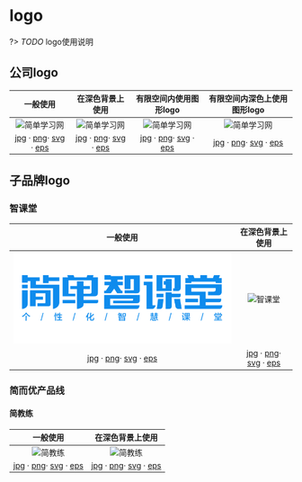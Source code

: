 # logo

?> _TODO_ logo使用说明

## 公司logo

|一般使用|在深色背景上使用|有限空间内使用图形logo|有限空间内深色上使用图形logo|
|:--:|:--:|:--:|:--:|
|![简单学习网](https://guidelines.cc/assets/attachment/logos/logo__jd100.png ':size=300') |![简单学习网](https://guidelines.cc/assets/attachment/logos/logo__jd100-inverse.png ':size=300') |![简单学习网](https://guidelines.cc/assets/attachment/logos/logo__jd100-shapeonly.png ':size=100') |![简单学习网](https://guidelines.cc/assets/attachment/logos/logo__jd100-shapeonly-inverse.png ':size=100') |
|[<i class="fa fa-download"></i> jpg](https://guidelines.cc/assets/attachment/logos/logo__jd100-jpg.zip)  · [<i class="fa fa-download"></i> png](https://guidelines.cc/assets/attachment/logos/logo__jd100-png.zip)· [<i class="fa fa-download"></i> svg](https://guidelines.cc/assets/attachment/logos/logo__jd100-svg.zip)  · [<i class="fa fa-download"></i> eps](https://guidelines.cc/assets/attachment/logos/logo__jd100-eps.zip)  |[<i class="fa fa-download"></i> jpg](https://guidelines.cc/assets/attachment/logos/logo__jd100-inverse-jpg.zip)  · [<i class="fa fa-download"></i> png](https://guidelines.cc/assets/attachment/logos/logo__jd100-inverse-png.zip)· [<i class="fa fa-download"></i> svg](https://guidelines.cc/assets/attachment/logos/logo__jd100-inverse-svg.zip)  · [<i class="fa fa-download"></i> eps](https://guidelines.cc/assets/attachment/logos/logo__jd100-inverse-eps.zip) |[<i class="fa fa-download"></i> jpg](https://guidelines.cc/assets/attachment/logos/logo__jd100-shapeonly-jpg.zip)  · [<i class="fa fa-download"></i> png](https://guidelines.cc/assets/attachment/logos/logo__jd100-shapeonly-png.zip)· [<i class="fa fa-download"></i> svg](https://guidelines.cc/assets/attachment/logos/logo__jd100-shapeonly-svg.zip)  · [<i class="fa fa-download"></i> eps](https://guidelines.cc/assets/attachment/logos/logo__jd100-shapeonly-eps.zip) |[<i class="fa fa-download"></i> jpg](https://guidelines.cc/assets/attachment/logos/logo__jd100-shapeonly-inverse-jpg.zip)  · [<i class="fa fa-download"></i> png](https://guidelines.cc/assets/attachment/logos/logo__jd100-shapeonly-inverse-png.zip)· [<i class="fa fa-download"></i> svg](https://guidelines.cc/assets/attachment/logos/logo__jd100-shapeonly-inverse-svg.zip)  · [<i class="fa fa-download"></i> eps](https://guidelines.cc/assets/attachment/logos/logo__jd100-shapeonly-inverse-eps.zip) |

## 子品牌logo

### 智课堂

|一般使用|在深色背景上使用|
|:--:|:--:|
|![智课堂](../../assets/attachment/logos/logo__zkt.png) |![智课堂](https://guidelines.cc/assets/attachment/logos/logo__zkt-inverse.png) |
|[<i class="fa fa-download"></i> jpg](https://guidelines.cc/assets/attachment/logos/logo__zkt-jpg.zip)  · [<i class="fa fa-download"></i> png](https://guidelines.cc/assets/attachment/logos/logo__zkt-png.zip)· [<i class="fa fa-download"></i> svg](https://guidelines.cc/assets/attachment/logos/logo__zkt-svg.zip)  · [<i class="fa fa-download"></i> eps](https://guidelines.cc/assets/attachment/logos/logo__zkt-eps.zip)  |[<i class="fa fa-download"></i> jpg](https://guidelines.cc/assets/attachment/logos/logo__zkt-inverse-jpg.zip)  · [<i class="fa fa-download"></i> png](https://guidelines.cc/assets/attachment/logos/logo__zkt-inverse-png.zip)· [<i class="fa fa-download"></i> svg](https://guidelines.cc/assets/attachment/logos/logo__zkt-inverse-svg.zip)  · [<i class="fa fa-download"></i> eps](https://guidelines.cc/assets/attachment/logos/logo__zkt-inverse-eps.zip) |

### 简而优产品线

<!-- #### 双师精品课

|一般使用|在深色背景上使用|有限空间内使用图形logo|
|:--:|:--:|:--:|
|![智课堂](/assets/attachment/logos/{replace}.png) [<i class="fa fa-download"></i> jpg](/assets/attachment/logos/{replace}-jpg.zip)  · [<i class="fa fa-download"></i> png](/assets/attachment/logos/{replace}-png.zip)· [<i class="fa fa-download"></i> svg](/assets/attachment/logos/{replace}-svg.zip)  · [<i class="fa fa-download"></i> eps](/assets/attachment/logos/{replace}-eps.zip)  |![智课堂](/assets/attachment/logos/{replace}-inverse.png) [<i class="fa fa-download"></i> jpg](/assets/attachment/logos/{replace}-inverse-jpg.zip)  · [<i class="fa fa-download"></i> png](/assets/attachment/logos/{replace}-inverse-png.zip)· [<i class="fa fa-download"></i> svg](/assets/attachment/logos/{replace}-inverse-svg.zip)  · [<i class="fa fa-download"></i> eps](/assets/attachment/logos/{replace}-inverse-eps.zip) |![智课堂](/assets/attachment/logos/{replace}-shapeonly.png) [<i class="fa fa-download"></i> jpg](/assets/attachment/logos/{replace}-shapeonly-jpg.zip)  · [<i class="fa fa-download"></i> png](/assets/attachment/logos/{replace}-shapeonly-png.zip)· [<i class="fa fa-download"></i> svg](/assets/attachment/logos/{replace}-shapeonly-svg.zip)  · [<i class="fa fa-download"></i> eps](/assets/attachment/logos/{replace}-shapeonly-eps.zip) | -->

#### 简教练

|一般使用|在深色背景上使用|
|:--:|:--:|
|![简教练](https://guidelines.cc/assets/attachment/logos/logo__jjl.png) |![简教练](https://guidelines.cc/assets/attachment/logos/logo__jjl-inverse.png) |
|[<i class="fa fa-download"></i> jpg](https://guidelines.cc/assets/attachment/logos/logo__jjl-jpg.zip)  · [<i class="fa fa-download"></i> png](https://guidelines.cc/assets/attachment/logos/logo__jjl-png.zip)· [<i class="fa fa-download"></i> svg](https://guidelines.cc/assets/attachment/logos/logo__jjl-svg.zip)  · [<i class="fa fa-download"></i> eps](https://guidelines.cc/assets/attachment/logos/logo__jjl-eps.zip)  |[<i class="fa fa-download"></i> jpg](https://guidelines.cc/assets/attachment/logos/logo__jjl-inverse-jpg.zip)  · [<i class="fa fa-download"></i> png](https://guidelines.cc/assets/attachment/logos/logo__jjl-inverse-png.zip)· [<i class="fa fa-download"></i> svg](https://guidelines.cc/assets/attachment/logos/logo__jjl-inverse-svg.zip)  · [<i class="fa fa-download"></i> eps](https://guidelines.cc/assets/attachment/logos/logo__jjl-inverse-eps.zip) |
